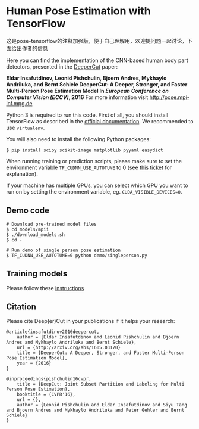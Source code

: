 # Human Pose Estimation with TensorFlow
这是pose-tensorflow的注释加强版，便于自己理解用，欢迎提问题一起讨论，下面给出作者的信息

Here you can find the implementation of the CNN-based human body part detectors,
presented in the [DeeperCut](http://arxiv.org/abs/1605.03170) paper:

**Eldar Insafutdinov, Leonid Pishchulin, Bjoern Andres, Mykhaylo Andriluka, and Bernt Schiele
DeeperCut:  A Deeper, Stronger, and Faster Multi-Person Pose Estimation Model
In _European Conference on Computer Vision (ECCV)_, 2016**
For more information visit http://pose.mpi-inf.mpg.de

Python 3 is required to run this code.
First of all, you should install TensorFlow as described in the
[official documentation](https://www.tensorflow.org/install/).
We recommended to use `virtualenv`.

You will also need to install the following Python packages:

```
$ pip install scipy scikit-image matplotlib pyyaml easydict
```

When running training or prediction scripts, please make sure to set the environment variable
`TF_CUDNN_USE_AUTOTUNE` to 0 (see [this ticket](https://github.com/tensorflow/tensorflow/issues/5048)
for explanation).

If your machine has multiple GPUs, you can select which GPU you want to run on
by setting the environment variable, eg. `CUDA_VISIBLE_DEVICES=0`.

## Demo code

```
# Download pre-trained model files
$ cd models/mpii
$ ./download_models.sh
$ cd -

# Run demo of single person pose estimation
$ TF_CUDNN_USE_AUTOTUNE=0 python demo/singleperson.py
```

## Training models

Please follow these [instructions](models/README.md)

## Citation
Please cite Deep(er)Cut in your publications if it helps your research:

    @article{insafutdinov2016deepercut,
        author = {Eldar Insafutdinov and Leonid Pishchulin and Bjoern Andres and Mykhaylo Andriluka and Bernt Schiele},
        url = {http://arxiv.org/abs/1605.03170}
        title = {DeeperCut: A Deeper, Stronger, and Faster Multi-Person Pose Estimation Model},
        year = {2016}
    }

    @inproceedings{pishchulin16cvpr,
	    title = {DeepCut: Joint Subset Partition and Labeling for Multi Person Pose Estimation},
	    booktitle = {CVPR'16},
	    url = {},
	    author = {Leonid Pishchulin and Eldar Insafutdinov and Siyu Tang and Bjoern Andres and Mykhaylo Andriluka and Peter Gehler and Bernt Schiele}
    }
